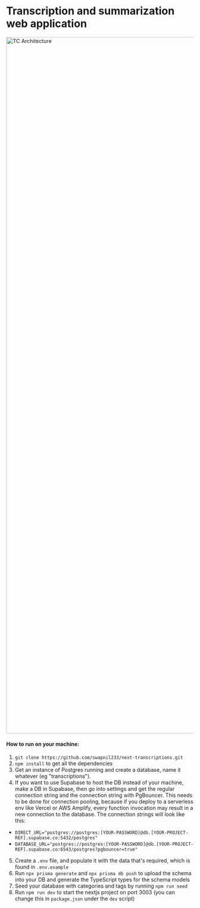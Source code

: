 <h1> Transcription and summarization web application </h1>

<img width="1865" alt="TC Architecture" src="https://github.com/swapnil233/next-transcriptions/assets/36313876/a228de6d-7819-46e1-ae03-bbe710603629">

#### How to run on your machine:

1. `git clone https://github.com/swapnil233/next-transcriptions.git`
2. `npm install` to get all the dependencies
3. Get an instance of Postgres running and create a database, name it whatever (eg "transcriptions").
4. If you want to use Supabase to host the DB instead of your machine, make a DB in Supabase, then go into settings and get the regular connection string and the connection string with PgBouncer. This needs to be done for connection pooling, because if you deploy to a serverless env like Vercel or AWS Amplify, every function invocation may result in a new connection to the database. The connection strings will look like this:

- `DIRECT_URL="postgres://postgres:[YOUR-PASSWORD]@db.[YOUR-PROJECT-REF].supabase.co:5432/postgres"`
- `DATABASE_URL="postgres://postgres:[YOUR-PASSWORD]@db.[YOUR-PROJECT-REF].supabase.co:6543/postgres?pgbouncer=true"`

5. Create a `.env` file, and populate it with the data that's required, which is found in `.env.example`
6. Run `npx prisma generate` and `npx prisma db push` to upload the schema into your DB and generate the TypeScript types for the schema models
7. Seed your database with categories and tags by running `npm run seed`
8. Run `npm run dev` to start the nextjs project on port 3003 (you can change this in `package.json` under the `dev` script)
